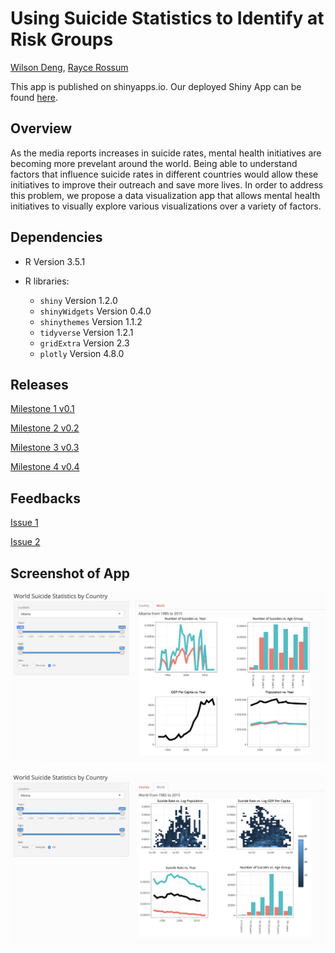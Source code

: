 # Using Suicide Statistics to Identify at Risk Groups
[Wilson Deng](https://github.com/xiaoweideng), [Rayce Rossum](https://github.com/RayceRossum)


This app is published on shinyapps.io. Our deployed Shiny App can be found [here](https://raycer.shinyapps.io/SuicideStatistics/).

## Overview

As the media reports increases in suicide rates, mental health initiatives are becoming more prevelant around the world. Being able to understand factors that influence suicide rates in different countries would allow these initiatives to improve their outreach and save more lives. In order to address this problem, we propose a data visualization app that allows mental health initiatives to visually explore various visualizations over a variety of factors.

## Dependencies

- R Version 3.5.1

- R libraries:
    - `shiny` Version 1.2.0
    - `shinyWidgets` Version 0.4.0
    - `shinythemes` Version 1.1.2
    - `tidyverse` Version 1.2.1
    - `gridExtra` Version 2.3
    - `plotly` Version 4.8.0


## Releases

[Milestone 1 v0.1](https://github.com/UBC-MDS/DSCI_532_Suicide_Statistics/tree/v0.1)

[Milestone 2 v0.2](https://github.com/UBC-MDS/DSCI_532_Suicide_Statistics/tree/v0.2)

[Milestone 3 v0.3](https://github.com/UBC-MDS/DSCI_532_Suicide_Statistics/tree/v0.3)

[Milestone 4 v0.4](https://github.com/UBC-MDS/DSCI_532_Suicide_Statistics/tree/v0.4)

## Feedbacks
[Issue 1](https://github.com/UBC-MDS/DSCI_532_Mental-health-survey-Tech/issues/12)

[Issue 2](https://github.com/UBC-MDS/DSCI532_Davy_Reza/issues/6)

## Screenshot of App

![](imgs/Screenshot_1.png)

![](imgs/Screenshot_2.png)
